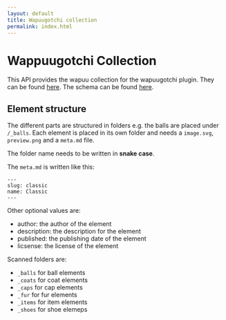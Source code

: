 ```yaml
---
layout: default
title: Wapuugotchi collection
permalink: index.html
---
```

# Wappuugotchi Collection

This API provides the wapuu collection for the wapuugotchi plugin. They can be found [here](https://api.wapuugotchi.com/collection/).
The schema can be found [here](https://api.wapuugotchi.com/schema/collection/).

## Element structure

The different parts are structured in folders e.g. the balls are placed under `/_balls`.
Each element is placed in its own folder and needs a `image.svg`, `preview.png` and a `meta.md` file.

The folder name needs to be written in **snake case**.

The `meta.md` is written like this:
```
---
slug: classic
name: Classic
---
```

Other optional values are:

* author: the author of the element
* description: the description for the element
* published: the publishing date of the element
* licsense: the license of the element

Scanned folders are:

* `_balls` for ball elements
* `_coats` for coat elements
* `_caps` for cap elements
* `_fur` for fur elements
* `_items` for item elements
* `_shoes` for shoe elemeps